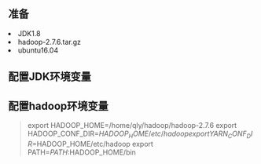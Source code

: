 
## 准备
<li>JDK1.8
<li>hadoop-2.7.6.tar.gz
<li>ubuntu16.04

## 配置JDK环境变量



## 配置hadoop环境变量
> export HADOOP_HOME=/home/qly/hadoop/hadoop-2.7.6
> export HADOOP_CONF_DIR=$HADOOP_HOME/etc/hadoop
> export YARN_CONF_DIR=$HADOOP_HOME/etc/hadoop
> export PATH=$PATH:$HADOOP_HOME/bin


